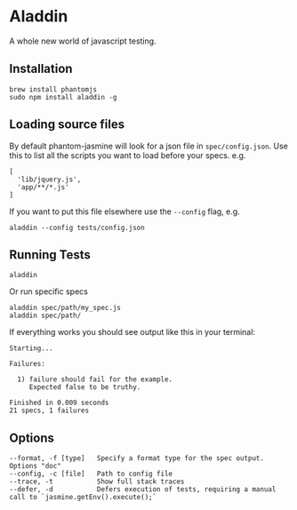 Aladdin
=======

A whole new world of javascript testing.


Installation
-------------------

    brew install phantomjs
    sudo npm install aladdin -g


Loading source files
--------------------

By default phantom-jasmine will look for a json file in `spec/config.json`. Use this to list all the scripts you want to load before your specs. e.g.

    [ 
      'lib/jquery.js',
      'app/**/*.js'
	]

If you want to put this file elsewhere use the `--config` flag, e.g.

    aladdin --config tests/config.json


Running Tests
-------------------

    aladdin

Or run specific specs

    aladdin spec/path/my_spec.js
    aladdin spec/path/

If everything works you should see output like this in your terminal:

    Starting...

    Failures:

      1) failure should fail for the example.
         Expected false to be truthy.

    Finished in 0.009 seconds
    21 specs, 1 failures

Options
-------

    --format, -f [type]   Specify a format type for the spec output. Options "doc"
    --config, -c [file]   Path to config file
    --trace, -t           Show full stack traces
    --defer, -d           Defers execution of tests, requiring a manual call to `jasmine.getEnv().execute();`
